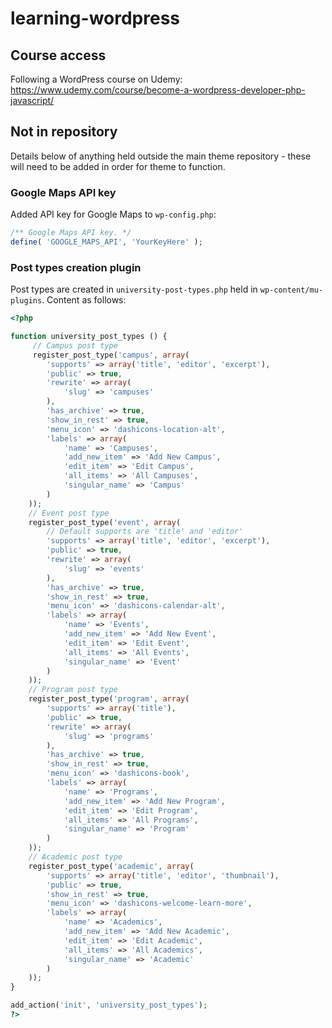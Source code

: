 # learning-wordpress

## Course access

Following a WordPress course on Udemy:
https://www.udemy.com/course/become-a-wordpress-developer-php-javascript/

## Not in repository

Details below of anything held outside the main theme repository - these will
need to be added in order for theme to function.

### Google Maps API key

Added API key for Google Maps to `wp-config.php`:

```php
/** Google Maps API key. */
define( 'GOOGLE_MAPS_API', 'YourKeyHere' );
```

### Post types creation plugin

Post types are created in `university-post-types.php` held in
`wp-content/mu-plugins`. Content as follows:

```php
<?php

function university_post_types () {
     // Campus post type
     register_post_type('campus', array(
        'supports' => array('title', 'editor', 'excerpt'),
        'public' => true,
        'rewrite' => array(
            'slug' => 'campuses'
        ),
        'has_archive' => true,
        'show_in_rest' => true,
        'menu_icon' => 'dashicons-location-alt',
        'labels' => array(
            'name' => 'Campuses',
            'add_new_item' => 'Add New Campus',
            'edit_item' => 'Edit Campus',
            'all_items' => 'All Campuses',
            'singular_name' => 'Campus'
        )
    ));
    // Event post type
    register_post_type('event', array(
        // Default supports are 'title' and 'editor'
        'supports' => array('title', 'editor', 'excerpt'),
        'public' => true,
        'rewrite' => array(
            'slug' => 'events'
        ),
        'has_archive' => true,
        'show_in_rest' => true,
        'menu_icon' => 'dashicons-calendar-alt',
        'labels' => array(
            'name' => 'Events',
            'add_new_item' => 'Add New Event',
            'edit_item' => 'Edit Event',
            'all_items' => 'All Events',
            'singular_name' => 'Event'
        )
    ));
    // Program post type
    register_post_type('program', array(
        'supports' => array('title'),
        'public' => true,
        'rewrite' => array(
            'slug' => 'programs'
        ),
        'has_archive' => true,
        'show_in_rest' => true,
        'menu_icon' => 'dashicons-book',
        'labels' => array(
            'name' => 'Programs',
            'add_new_item' => 'Add New Program',
            'edit_item' => 'Edit Program',
            'all_items' => 'All Programs',
            'singular_name' => 'Program'
        )
    ));
    // Academic post type
    register_post_type('academic', array(
        'supports' => array('title', 'editor', 'thumbnail'),
        'public' => true,
        'show_in_rest' => true,
        'menu_icon' => 'dashicons-welcome-learn-more',
        'labels' => array(
            'name' => 'Academics',
            'add_new_item' => 'Add New Academic',
            'edit_item' => 'Edit Academic',
            'all_items' => 'All Academics',
            'singular_name' => 'Academic'
        )
    ));
}

add_action('init', 'university_post_types');
?>
```
